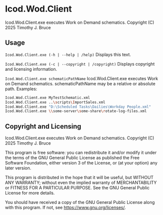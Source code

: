 # Icod.Wod.Client
Icod.Wod.Client.exe executes Work on Demand schematics.
Copyright (C) 2025  Timothy J. Bruce

## Usage
`Icod.Wod.Client.exe (-h | --help | /help)`
Displays this text.

`Icod.Wod.Client.exe (-c | --copyright | /copyright)`
Displays copyright and licensing information.

`Icod.Wod.Client.exe schematicPathName`
Icod.Wod.Client.exe executes Work on Demand schematics.
schematicPathName may be a relative or absolute path. 
Examples:
``` sh
Icod.Wod.Client.exe MyTestSchematic.xml
Icod.Wod.Client.exe ..\scripts\ImportSales.xml
Icod.Wod.Client.exe "D:\Scheduled Tasks\Dailies\Workday People.xml"
Icod.Wod.Client.exe \\some-server\some-share\rotate-log-files.xml
```

## Copyright and Licensing
Icod.Wod.Client.exe executes Work on Demand schematics.
Copyright (C) 2025 Timothy J. Bruce

This program is free software: you can redistribute it and/or modify
it under the terms of the GNU General Public License as published 
the Free Software Foundation, either version 3 of the License, or
(at your option) any later version.

This program is distributed in the hope that it will be useful,
but WITHOUT ANY WARRANTY; without even the implied warranty of
MERCHANTABILITY or FITNESS FOR A PARTICULAR PURPOSE.  See the
GNU General Public License for more details.

You should have received a copy of the GNU General Public License
along with this program.  If not, see <https://www.gnu.org/licenses/>.
